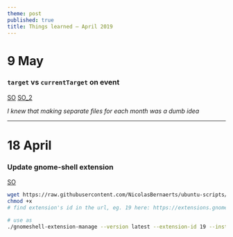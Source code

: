 ```yaml
---
theme: post
published: true
title: Things learned – April 2019
---
```

# 9 May

### `target` vs `currentTarget` on event

[SO](https://stackoverflow.com/questions/10086427/what-is-the-exact-difference-between-currenttarget-property-and-target-property)
[SO_2](https://stackoverflow.com/a/42645711/4131885)

_I knew that making separate files for each month was a dumb idea_

---

# 18 April

### Update gnome-shell extension

[SO](https://askubuntu.com/a/1122747)

```bash
wget https://raw.githubusercontent.com/NicolasBernaerts/ubuntu-scripts/master/ubuntugnome/gnomeshell-extension-manage
chmod +x
# find extension's id in the url, eg. 19 here: https://extensions.gnome.org/extension/19/user-themes/

# use as
./gnomeshell-extension-manage --version latest --extension-id 19 --install
```
